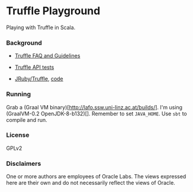 Truffle Playground
==================

Playing with Truffle in Scala.

### Background

- [Truffle FAQ and Guidelines](https://wiki.openjdk.java.net/display/Graal/Truffle+FAQ+and+Guidelines#TruffleFAQandGuidelines)

- [Truffle API tests](http://hg.openjdk.java.net/graal/graal/file/483d05bf77a7/graal/com.oracle.truffle.api.test/src/com/oracle/truffle/api/test)

- [JRuby/Truffle](http://www.chrisseaton.com/rubytruffle/), [code](https://github.com/jruby/jruby/wiki/Truffle)

### Running

Grab a (Graal VM binary)[http://lafo.ssw.uni-linz.ac.at/builds/]. I'm using (GraalVM-0.2 OpenJDK-8-b132)[].
Remember to set `JAVA_HOME`. Use `sbt` to compile and run.

### License

GPLv2

### Disclaimers

One or more authors are employees of Oracle Labs.
The views expressed here are their own and do not necessarily reflect the views of Oracle. 
